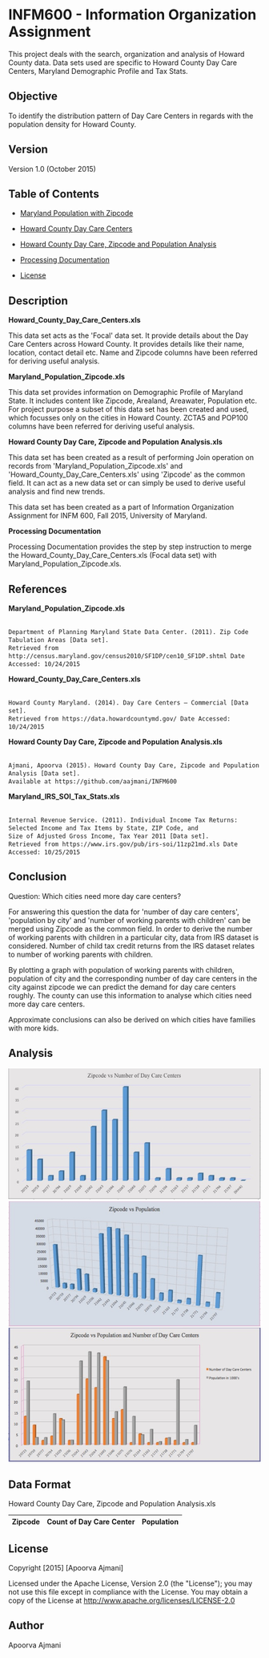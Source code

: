 INFM600 - Information Organization Assignment
=======

This project deals with the search, organization and analysis of Howard County data. 
Data sets used are specific to Howard County Day Care Centers, Maryland Demographic Profile and Tax Stats.


Objective
----------

To identify the distribution pattern of Day Care Centers in regards with the population density for Howard County.


Version
-------------
Version 1.0 (October 2015)


Table of Contents
-------------

* [Maryland Population with Zipcode](https://github.com/aajmani/INFM600/raw/master/Maryland_Population_Zipcode.xls)

* [Howard County Day Care Centers](https://github.com/aajmani/INFM600/raw/master/Howard_County_Day_Care_Centers.xls)

* [Howard County Day Care, Zipcode and Population Analysis](https://github.com/aajmani/INFM600/raw/master/Howard%20County%20Day%20Care%2C%20Zipcode%20and%20Population%20Analysis.xls)

* [Processing Documentation](https://github.com/aajmani/INFM600/raw/master/Processing_Documentation.pdf)
        
* [License](https://github.com/aajmani/INFM600/raw/master/LICENSE)
      

Description
------------

**Howard_County_Day_Care_Centers.xls**

This data set acts as the 'Focal' data set. It provide details about the Day Care Centers across Howard County. It provides details like their name, location, contact detail etc. Name and Zipcode columns have been referred for deriving useful analysis. 


**Maryland_Population_Zipcode.xls** 

This data set provides information on Demographic Profile of Maryland State. It includes content like Zipcode, Arealand, Areawater, Population etc. For project purpose a subset of this data set has been created and used, which focusses only on the cities in Howard County. ZCTA5 and POP100 columns have been referred for deriving useful analysis.


**Howard County Day Care, Zipcode and Population Analysis.xls**

This data set has been created as a result of performing Join operation on records from 'Maryland_Population_Zipcode.xls' and 'Howard_County_Day_Care_Centers.xls' using 'Zipcode' as the common field. It can act as a new data set or can simply be used to derive useful analysis and find new trends. 

This data set has been created as a part of Information Organization Assignment for INFM 600, Fall 2015, University of Maryland. 

**Processing Documentation**

Processing Documentation provides the step by step instruction to merge the Howard_County_Day_Care_Centers.xls (Focal data set) with Maryland_Population_Zipcode.xls.


References
-----------

**Maryland_Population_Zipcode.xls** 

```

Department of Planning Maryland State Data Center. (2011). Zip Code Tabulation Areas [Data set]. 
Retrieved from http://census.maryland.gov/census2010/SF1DP/cen10_SF1DP.shtml Date Accessed: 10/24/2015

```

**Howard_County_Day_Care_Centers.xls**

```

Howard County Maryland. (2014). Day Care Centers – Commercial [Data set]. 
Retrieved from https://data.howardcountymd.gov/ Date Accessed: 10/24/2015

```

**Howard County Day Care, Zipcode and Population Analysis.xls**

```

Ajmani, Apoorva (2015). Howard County Day Care, Zipcode and Population Analysis [Data set]. 
Available at https://github.com/aajmani/INFM600 

```

**Maryland_IRS_SOI_Tax_Stats.xls**

```

Internal Revenue Service. (2011). Individual Income Tax Returns: Selected Income and Tax Items by State, ZIP Code, and 
Size of Adjusted Gross Income, Tax Year 2011 [Data set]. 
Retrieved from https://www.irs.gov/pub/irs-soi/11zp21md.xls Date Accessed: 10/25/2015

```

Conclusion
-----------

Question: Which cities need more day care centers?

For answering this question the data for 'number of day care centers', 'population by city' and 'number of working parents with children' can be merged using Zipcode as the common field. In order to derive the number of working parents with children in a particular city, data from IRS dataset is considered. Number of child tax credit returns from the IRS dataset relates to number of working parents with children.  

By plotting a graph with population of working parents with children, population of city and the corresponding number of day care centers in the city against zipcode we can predict the demand for day care centers roughly. The county can use this information to analyse which cities need more day care centers.

Approximate conclusions can also be derived on which cities have families with more kids. 


Analysis
---------

![Zipcode vs Number of Day Care Center](https://github.com/aajmani/INFM600/raw/master/Data%20Analysis/Zipcode%20vs%20Number%20of%20Day%20Care%20Centers.jpg)
![Zipcode vs Population](https://github.com/aajmani/INFM600/raw/master/Data%20Analysis/Zipcode%20vs%20Population.jpg)
![Zipcode vs Population and Number of Day Care Centers](https://github.com/aajmani/INFM600/raw/master/Data%20Analysis/Zipcode%20vs%20Population%20and%20Number%20of%20Day%20Care%20Centers.jpg)


Data Format
-----------

Howard County Day Care, Zipcode and Population Analysis.xls

| Zipcode       | Count of Day Care Center| Population |
| ------------- |:-----------------------:| ----------:|

License
-----------
Copyright [2015] [Apoorva Ajmani]

Licensed under the Apache License, Version 2.0 (the "License");
you may not use this file except in compliance with the License.
You may obtain a copy of the License at http://www.apache.org/licenses/LICENSE-2.0

Author
----------
Apoorva Ajmani